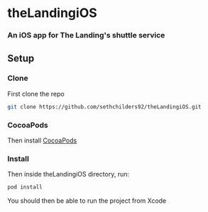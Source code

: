 # theLandingiOS
### An iOS app for The Landing's shuttle service

## Setup
### Clone
First clone the repo
```bash
git clone https://github.com/sethchilders92/theLandingiOS.git
```

### CocoaPods
Then install [CocoaPods](https://cocoapods.org/)

### Install
Then inside theLandingiOS directory, run:
```bash
pod install
```

You should then be able to run the project from Xcode
